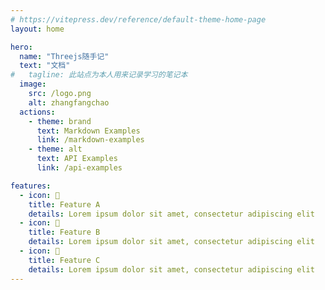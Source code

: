 ```yaml
---
# https://vitepress.dev/reference/default-theme-home-page
layout: home

hero:
  name: "Threejs随手记"
  text: "文档"
#   tagline: 此站点为本人用来记录学习的笔记本
  image:
    src: /logo.png
    alt: zhangfangchao
  actions:
    - theme: brand
      text: Markdown Examples
      link: /markdown-examples
    - theme: alt
      text: API Examples
      link: /api-examples

features:
  - icon: 🤹
    title: Feature A
    details: Lorem ipsum dolor sit amet, consectetur adipiscing elit
  - icon: 👩
    title: Feature B
    details: Lorem ipsum dolor sit amet, consectetur adipiscing elit
  - icon: 🧩
    title: Feature C
    details: Lorem ipsum dolor sit amet, consectetur adipiscing elit
---
```

